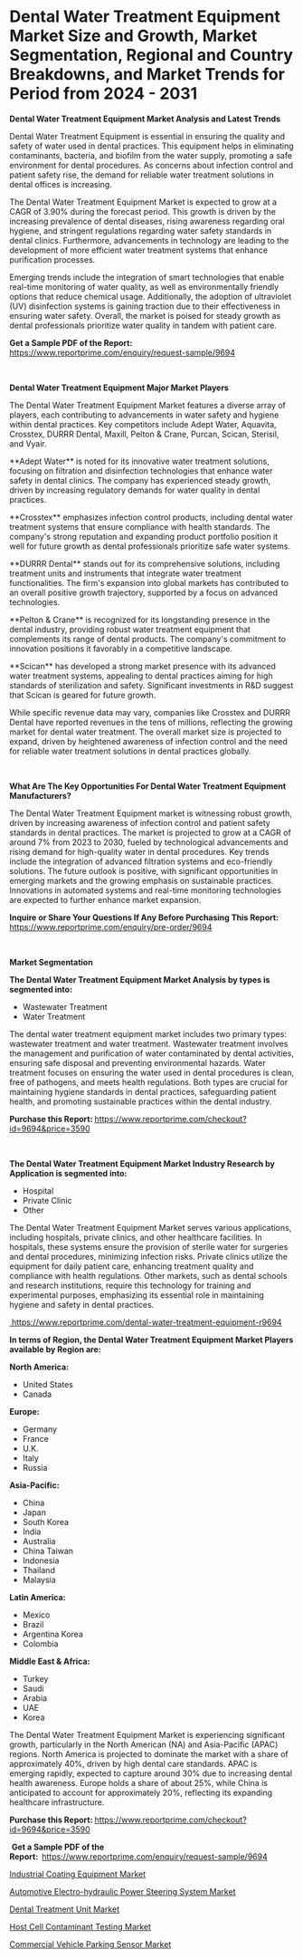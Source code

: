 <p><h1>Dental Water Treatment Equipment Market Size and Growth, Market Segmentation, Regional and Country Breakdowns, and Market Trends for Period from 2024 -  2031</h1></p><p><strong>Dental Water Treatment Equipment Market Analysis and Latest Trends</strong></p>
<p><p>Dental Water Treatment Equipment is essential in ensuring the quality and safety of water used in dental practices. This equipment helps in eliminating contaminants, bacteria, and biofilm from the water supply, promoting a safe environment for dental procedures. As concerns about infection control and patient safety rise, the demand for reliable water treatment solutions in dental offices is increasing.</p><p>The Dental Water Treatment Equipment Market is expected to grow at a CAGR of 3.90% during the forecast period. This growth is driven by the increasing prevalence of dental diseases, rising awareness regarding oral hygiene, and stringent regulations regarding water safety standards in dental clinics. Furthermore, advancements in technology are leading to the development of more efficient water treatment systems that enhance purification processes. </p><p>Emerging trends include the integration of smart technologies that enable real-time monitoring of water quality, as well as environmentally friendly options that reduce chemical usage. Additionally, the adoption of ultraviolet (UV) disinfection systems is gaining traction due to their effectiveness in ensuring water safety. Overall, the market is poised for steady growth as dental professionals prioritize water quality in tandem with patient care.</p></p>
<p><strong>Get a Sample PDF of the Report:&nbsp;</strong> <a href="https://www.reportprime.com/enquiry/request-sample/9694">https://www.reportprime.com/enquiry/request-sample/9694</a></p>
<p>&nbsp;</p>
<p><strong>Dental Water Treatment Equipment Major Market Players</strong></p>
<p><p>The Dental Water Treatment Equipment Market features a diverse array of players, each contributing to advancements in water safety and hygiene within dental practices. Key competitors include Adept Water, Aquavita, Crosstex, DURRR Dental, Maxill, Pelton & Crane, Purcan, Scican, Sterisil, and Vyair.</p><p>**Adept Water** is noted for its innovative water treatment solutions, focusing on filtration and disinfection technologies that enhance water safety in dental clinics. The company has experienced steady growth, driven by increasing regulatory demands for water quality in dental practices.</p><p>**Crosstex** emphasizes infection control products, including dental water treatment systems that ensure compliance with health standards. The company's strong reputation and expanding product portfolio position it well for future growth as dental professionals prioritize safe water systems.</p><p>**DURRR Dental** stands out for its comprehensive solutions, including treatment units and instruments that integrate water treatment functionalities. The firm's expansion into global markets has contributed to an overall positive growth trajectory, supported by a focus on advanced technologies.</p><p>**Pelton & Crane** is recognized for its longstanding presence in the dental industry, providing robust water treatment equipment that complements its range of dental products. The company's commitment to innovation positions it favorably in a competitive landscape.</p><p>**Scican** has developed a strong market presence with its advanced water treatment systems, appealing to dental practices aiming for high standards of sterilization and safety. Significant investments in R&D suggest that Scican is geared for future growth.</p><p>While specific revenue data may vary, companies like Crosstex and DURRR Dental have reported revenues in the tens of millions, reflecting the growing market for dental water treatment. The overall market size is projected to expand, driven by heightened awareness of infection control and the need for reliable water treatment solutions in dental practices globally.</p></p>
<p>&nbsp;</p>
<p><strong>What Are The Key Opportunities For Dental Water Treatment Equipment Manufacturers?</strong></p>
<p><p>The Dental Water Treatment Equipment market is witnessing robust growth, driven by increasing awareness of infection control and patient safety standards in dental practices. The market is projected to grow at a CAGR of around 7% from 2023 to 2030, fueled by technological advancements and rising demand for high-quality water in dental procedures. Key trends include the integration of advanced filtration systems and eco-friendly solutions. The future outlook is positive, with significant opportunities in emerging markets and the growing emphasis on sustainable practices. Innovations in automated systems and real-time monitoring technologies are expected to further enhance market expansion.</p></p>
<p><strong>Inquire or Share Your Questions If Any Before Purchasing This Report:</strong> <a href="https://www.reportprime.com/enquiry/pre-order/9694">https://www.reportprime.com/enquiry/pre-order/9694</a></p>
<p>&nbsp;</p>
<p><strong>Market Segmentation</strong></p>
<p><strong>The Dental Water Treatment Equipment Market Analysis by types is segmented into:</strong></p>
<p><ul><li>Wastewater Treatment</li><li>Water Treatment</li></ul></p>
<p><p>The dental water treatment equipment market includes two primary types: wastewater treatment and water treatment. Wastewater treatment involves the management and purification of water contaminated by dental activities, ensuring safe disposal and preventing environmental hazards. Water treatment focuses on ensuring the water used in dental procedures is clean, free of pathogens, and meets health regulations. Both types are crucial for maintaining hygiene standards in dental practices, safeguarding patient health, and promoting sustainable practices within the dental industry.</p></p>
<p><strong>Purchase this Report:&nbsp;</strong><a href="https://www.reportprime.com/checkout?id=9694&price=3590">https://www.reportprime.com/checkout?id=9694&price=3590</a></p>
<p>&nbsp;</p>
<p><strong>The Dental Water Treatment Equipment Market Industry Research by Application is segmented into:</strong></p>
<p><ul><li>Hospital</li><li>Private Clinic</li><li>Other</li></ul></p>
<p><p>The Dental Water Treatment Equipment Market serves various applications, including hospitals, private clinics, and other healthcare facilities. In hospitals, these systems ensure the provision of sterile water for surgeries and dental procedures, minimizing infection risks. Private clinics utilize the equipment for daily patient care, enhancing treatment quality and compliance with health regulations. Other markets, such as dental schools and research institutions, require this technology for training and experimental purposes, emphasizing its essential role in maintaining hygiene and safety in dental practices.</p></p>
<p><a href="https://www.reportprime.com/dental-water-treatment-equipment-r9694">&nbsp;https://www.reportprime.com/dental-water-treatment-equipment-r9694</a></p>
<p><strong>In terms of Region, the Dental Water Treatment Equipment Market Players available by Region are:</strong></p>
<p>
    <p> <strong> North America: </strong>
        <ul>
            <li>United States</li>
            <li>Canada</li>
        </ul>
        </p> 
    <p> <strong> Europe: </strong>
        <ul>
            <li>Germany</li>
            <li>France</li>
            <li>U.K.</li>
            <li>Italy</li>
            <li>Russia</li>
        </ul>
        </p> 
    <p> <strong> Asia-Pacific: </strong>
        <ul>
            <li>China</li>
            <li>Japan</li>
            <li>South Korea</li>
            <li>India</li>
            <li>Australia</li>
            <li>China Taiwan</li>
            <li>Indonesia</li>
            <li>Thailand</li>
            <li>Malaysia</li>
        </ul>
        </p> 
    <p> <strong> Latin America: </strong>
        <ul>
            <li>Mexico</li>
            <li>Brazil</li>
            <li>Argentina Korea</li>
            <li>Colombia</li>
        </ul>
        </p> 
    <p> <strong> Middle East & Africa: </strong>
        <ul>
            <li>Turkey</li>
            <li>Saudi</li>
            <li>Arabia</li>
            <li>UAE</li>
            <li>Korea</li>
        </ul>
    </p>
    </p>
<p><p>The Dental Water Treatment Equipment Market is experiencing significant growth, particularly in the North American (NA) and Asia-Pacific (APAC) regions. North America is projected to dominate the market with a share of approximately 40%, driven by high dental care standards. APAC is emerging rapidly, expected to capture around 30% due to increasing dental health awareness. Europe holds a share of about 25%, while China is anticipated to account for approximately 20%, reflecting its expanding healthcare infrastructure.</p></p>
<p><strong>Purchase this Report: </strong><a href="https://www.reportprime.com/checkout?id=9694&price=3590">https://www.reportprime.com/checkout?id=9694&price=3590</a></p>
<p>&nbsp;<strong>Get a Sample PDF of the Report:&nbsp;&nbsp;</strong><a href="https://www.reportprime.com/enquiry/request-sample/9694">https://www.reportprime.com/enquiry/request-sample/9694</a></p>
<p><strong></strong></p>
<p><p><a href="https://www.linkedin.com/pulse/market-insights-global-industrial-coating-equipment-forecast-innovation-ivfke?trackingId=0CPi9tVzQU%2BKrfdmP6%2FS7g%3D%3D">Industrial Coating Equipment Market</a></p><p><a href="https://medium.com/@phil.gibson0756/the-automotive-electro-hydraulic-power-steering-system-market-is-anticipated-to-experience-6a2d1a4ef7b2">Automotive Electro-hydraulic Power Steering System Market</a></p><p><a href="https://github.com/Annahawkins697/Market-Research-Report-List-1/blob/main/dental-treatment-unit-market.md">Dental Treatment Unit Market</a></p><p><a href="https://www.linkedin.com/pulse/host-cell-contaminant-testing-market-global-regional-analysis-j0b8e?trackingId=7ahxP5ARQOO%2FSzUy1OCpAA%3D%3D">Host Cell Contaminant Testing Market</a></p><p><a href="https://issuu.com/reportprime-2/docs/commercial-vehicle-parking-sensor-m_03e150ad117031">Commercial Vehicle Parking Sensor Market</a></p></p>